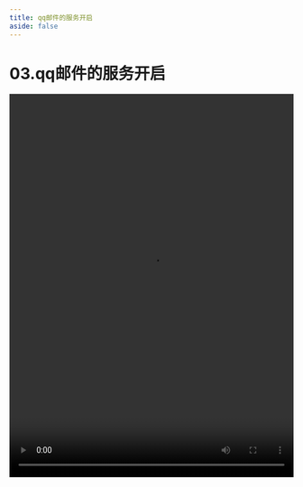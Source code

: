 ```yaml
---
title: qq邮件的服务开启
aside: false
---
```


# 03.qq邮件的服务开启

<video autoplay src="http://qn.chinavanes.com/nodejs/module-16/03.qq邮件的服务开启.mp4" controls controlsList="nodownload" width="100%" height="680"/>

